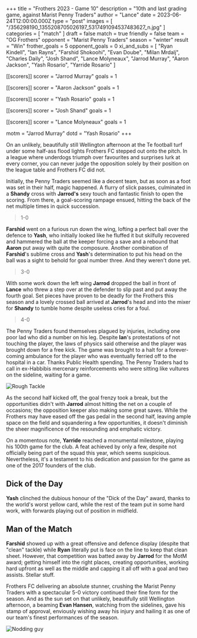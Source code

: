 +++
title = "Frothers 2023 - Game 10"
description = "10th and last grading game, against Marist Penny Traders"
author = "Lance"
date = 2023-06-24T12:00:00.000Z
type = "post"
images = [ "/356298190_1355208705026197_5317491094537483627_n.jpg" ]
categories = [ "match" ]
draft = false
match = true
friendly = false
team = "OG Frothers"
opponent = "Marist Penny Traders"
season = "winter"
result = "Win"
frother_goals = 5
opponent_goals = 0
xi_and_subs = [
  "Ryan Kindell",
  "Ian Rayns",
  "Farshid Shokoohi",
  "Evan Doube",
  "Milan Mrdalj",
  "Charles Daily",
  "Josh Shand",
  "Lance Molyneaux",
  "Jarrod Murray",
  "Aaron Jackson",
  "Yash Rosario",
  "Yarride Rosario"
]

[[scorers]]
scorer = "Jarrod Murray"
goals = 1

[[scorers]]
scorer = "Aaron Jackson"
goals = 1

[[scorers]]
scorer = "Yash Rosario"
goals = 1

[[scorers]]
scorer = "Josh Shand"
goals = 1

[[scorers]]
scorer = "Lance Molyneaux"
goals = 1

motm = "Jarrod Murray"
dotd = "Yash Rosario"
+++

On an unlikely, beautifully still Wellington afternoon at the Te football turf under some half-ass flood lights Frothers FC stepped out onto the pitch. In a league where underdogs triumph over favourites and surprises lurk at every corner, you can never judge the opposition solely by their position on the league table and Frothers FC did not.

Initially, the Penny Traders seemed like a decent team, but as soon as a foot was set in their half, magic happened. A flurry of slick passes, culminated in a **Shandy** cross with **Jarrod's** sexy touch and fantastic finish to open the scoring. From there, a goal-scoring rampage ensued, hitting the back of the net multiple times in quick succession.

> 1-0

**Farshid** went on a furious run down the wing, lofting a perfect ball over the defence to **Yash**, who initially looked like he fluffed it but skilfully recovered and hammered the ball at the keeper forcing a save and a rebound that **Aaron** put away with quite the composure. Another combination of **Farshid**'s sublime cross and **Yash**'s determination to put his head on the ball was a sight to behold for goal number three. And they weren't done yet.

> 3-0

With some work down the left wing **Jarrod** dropped the ball in front of **Lance** who threw a step over at the defender to slip past and put away the fourth goal. Set pieces have proven to be deadly for the Frothers this season and a lovely crossed ball arrived at **Jarrod**'s head and into the mixer for **Shandy** to tumble home despite useless cries for a foul.

> 4-0

The Penny Traders found themselves plagued by injuries, including one poor lad who did a number on his leg. Despite **Ian**'s protestations of not touching the player, the laws of physics said otherwise and the player was brought down for a free kick. The game was brought to a halt for a forever-coming ambulance for the player who was eventually ferried off to the hospital in a car. Thanks Public Health spending. The Penny Traders had to call in ex-Habbibis mercenary reinforcements who were sitting like vultures on the sideline, waiting for a game.

![Rough Tackle](https://media.giphy.com/media/l41YhU1mLz0mh7QHK/giphy.gif)

As the second half kicked off, the goal frenzy took a break, but the opportunities didn't with **Jarrod** almost hitting the net on a couple of occasions; the opposition keeper also making some great saves. While the Frothers may have eased off the gas pedal in the second half, leaving ample space on the field and squandering a few opportunities, it doesn't diminish the sheer magnificence of the resounding and emphatic victory.

On a momentous note, **Yarride** reached a monumental milestone, playing his 100th game for the club. A feat achieved by only a few, despite not officially being part of the squad this year, which seems suspicious. Nevertheless, it's a testament to his dedication and passion for the game as one of the 2017 founders of the club.

## Dick of the Day

**Yash** clinched the dubious honour of the "Dick of the Day" award, thanks to the world's worst yellow card, while the rest of the team put in some hard work, with forwards playing out of position in midfield.

## Man of the Match

**Farshid** showed up with a great offensive and defence display (despite that "clean" tackle) while **Ryan** literally put is face on the line to keep that clean sheet. However, that competition was batted away by **Jarrod** for the MotM award; getting himself into the right places, creating opportunities, working hard upfront as well as the middle and capping it all off with a goal and two assists. Stellar stuff.

Frothers FC delivering an absolute stunner, crushing the Marist Penny Traders with a spectacular 5-0 victory continued their fine form for the season. And as the sun set on that unlikely, beautifully still Wellington afternoon, a beaming **Evan Hansen**, watching from the sidelines, gave his stamp of approval, enviously wishing away his injury and hailing it as one of our team's finest performances of the season.

![Nodding guy](https://media.giphy.com/media/xKy2w6LehxxHa/giphy.gif)
